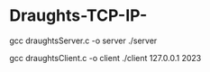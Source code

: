 # Draughts-TCP-IP-



gcc draughtsServer.c -o server
./server

 gcc draughtsClient.c -o client
./client 127.0.0.1 2023
